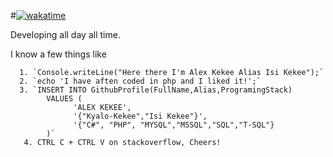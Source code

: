 #[![wakatime](https://wakatime.com/badge/user/2573d11d-8fce-4d30-b2d3-4181d707f20c.svg)](https://wakatime.com/@2573d11d-8fce-4d30-b2d3-4181d707f20c)

Developing all day all time.

I know  a few things like 

      1. `Console.writeLine("Here there I'm Alex Kekee Alias Isi Kekee");`
      2. `echo 'I have aften coded in php and I liked it!';`
      3. `INSERT INTO GithubProfile(FullName,Alias,ProgramingStack)
            VALUES (
                  'ALEX KEKEE',
                  '{"Kyalo-Kekee","Isi Kekee"}',
                  '{"C#", "PHP", "MYSQL","MSSQL","SQL","T-SQL"}
            )`
       4. CTRL C + CTRL V on stackoverflow, Cheers!

<!---
Kyalo-kekee/Kyalo-kekee is a ✨ special ✨ repository because its `README.md` (this file) appears on your GitHub profile.
You can click the Preview link to take a look at your changes.
--->
